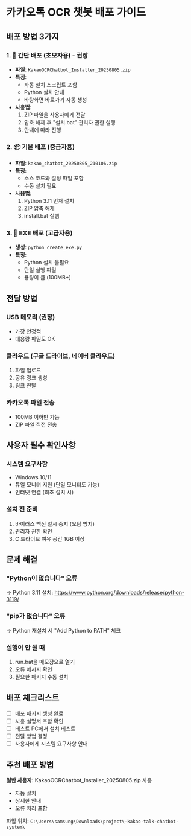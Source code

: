 # 카카오톡 OCR 챗봇 배포 가이드

## 배포 방법 3가지

### 1. 🎯 간단 배포 (초보자용) - 권장
- **파일**: `KakaoOCRChatbot_Installer_20250805.zip`
- **특징**: 
  - 자동 설치 스크립트 포함
  - Python 설치 안내
  - 바탕화면 바로가기 자동 생성
- **사용법**:
  1. ZIP 파일을 사용자에게 전달
  2. 압축 해제 후 "설치.bat" 관리자 권한 실행
  3. 안내에 따라 진행

### 2. 📦 기본 배포 (중급자용)
- **파일**: `kakao_chatbot_20250805_210106.zip`
- **특징**: 
  - 소스 코드와 설정 파일 포함
  - 수동 설치 필요
- **사용법**:
  1. Python 3.11 먼저 설치
  2. ZIP 압축 해제
  3. install.bat 실행

### 3. 🚀 EXE 배포 (고급자용)
- **생성**: `python create_exe.py`
- **특징**: 
  - Python 설치 불필요
  - 단일 실행 파일
  - 용량이 큼 (100MB+)

## 전달 방법

### USB 메모리 (권장)
- 가장 안정적
- 대용량 파일도 OK

### 클라우드 (구글 드라이브, 네이버 클라우드)
1. 파일 업로드
2. 공유 링크 생성
3. 링크 전달

### 카카오톡 파일 전송
- 100MB 이하만 가능
- ZIP 파일 직접 전송

## 사용자 필수 확인사항

### 시스템 요구사항
- Windows 10/11
- 듀얼 모니터 지원 (단일 모니터도 가능)
- 인터넷 연결 (최초 설치 시)

### 설치 전 준비
1. 바이러스 백신 일시 중지 (오탐 방지)
2. 관리자 권한 확인
3. C 드라이브 여유 공간 1GB 이상

## 문제 해결

### "Python이 없습니다" 오류
→ Python 3.11 설치: https://www.python.org/downloads/release/python-3119/

### "pip가 없습니다" 오류
→ Python 재설치 시 "Add Python to PATH" 체크

### 실행이 안 될 때
1. run.bat을 메모장으로 열기
2. 오류 메시지 확인
3. 필요한 패키지 수동 설치

## 배포 체크리스트

- [ ] 배포 패키지 생성 완료
- [ ] 사용 설명서 포함 확인
- [ ] 테스트 PC에서 설치 테스트
- [ ] 전달 방법 결정
- [ ] 사용자에게 시스템 요구사항 안내

## 추천 배포 방법

**일반 사용자**: KakaoOCRChatbot_Installer_20250805.zip 사용
- 자동 설치
- 상세한 안내
- 오류 처리 포함

파일 위치: `C:\Users\samsung\Downloads\project\-kakao-talk-chatbot-system\`